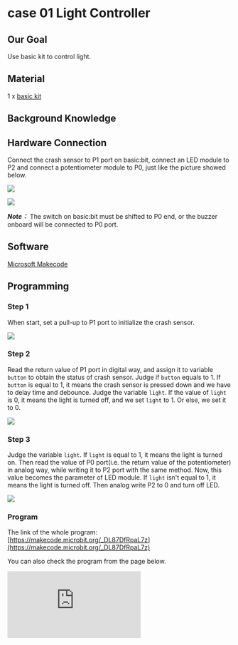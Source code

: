 ﻿# case 01 Light Controller

## Our Goal

Use basic kit to control light.


## Material

1 x [basic kit](https://shop.elecfreaks.com/products/elecfreaks-micro-bit-beginner-basic-kit-without-micro-bit-board?_pos=1&_sid=b2a4954fa&_ss=r)


## Background Knowledge


## Hardware Connection


Connect the crash sensor to P1 port on basic:bit, connect an LED module to P2 and connect a potentiometer module to P0, just like the picture showed below.

![](https://wiki-media-ef.oss-cn-hongkong.aliyuncs.com//images/27lfueI.jpg)

![](https://wiki-media-ef.oss-cn-hongkong.aliyuncs.com//images/Fmowi1n.jpg)

***Note：*** The switch on basic:bit must be shifted to P0 end, or the buzzer onboard will be connected to P0 port.


## Software

[Microsoft Makecode](https://makecode.microbit.org/#)

## Programming

### Step 1

When start, set a pull-up to P1 port to initialize the crash sensor.

![](https://wiki-media-ef.oss-cn-hongkong.aliyuncs.com//images/pixzSbA.png)

### Step 2

Read the return value of P1 port in digital way, and assign it to variable `button` to obtain the status of crash sensor.
Judge if `button` equals to 1. If `button` is equal to 1, it means the crash sensor is pressed down and we have to delay time and debounce.
Judge the variable `light`. If the value of `light` is 0, it means the light is turned off, and we set `light` to 1. Or else, we set it to 0.

![](https://wiki-media-ef.oss-cn-hongkong.aliyuncs.com//images/TbOZTKM.png)

### Step 3

Judge the variable `light`. If `light` is equal to 1, it means the light is turned on. Then read the value of P0 port(i.e. the return value of the potentiometer) in analog way, while writing it to P2 port with the same method. Now, this value becomes the parameter of LED module.
If `light` isn't equal to 1, it means the light is turned off. Then analog write P2 to 0 and turn off LED.

![](https://wiki-media-ef.oss-cn-hongkong.aliyuncs.com//images/0ivAACf.png)

### Program

The link of the whole program: [https://makecode.microbit.org/_DL87DfRpaL7z](https://makecode.microbit.org/_DL87DfRpaL7z)

You can also check the program from the page below.

<div
    style={{
        position: 'relative',
        paddingBottom: '60%',
        overflow: 'hidden',
    }}
>
    <iframe
        src="https://makecode.microbit.org/_DL87DfRpaL7z"
        frameborder="0"
        sandbox="allow-popups allow-forms allow-scripts allow-same-origin"
        style={{
            position: 'absolute',
            width: '100%',
            height: '100%',
        }}
    />
</div>



## Result

Press the crash sensor for once, the LED module is turned on; press again, then it is turned off. When the LED is turned on, we can adjust the brightness of LED by rotating the knob on the potentiometer.


## Think


Why we need to delay time and debounce ?


## FAQ



## Relative Readings
---
